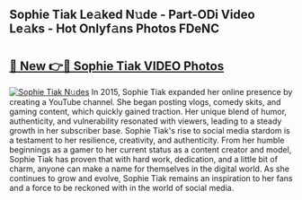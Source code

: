 ## Sophie Tiak Le𝚊ked N𝚞de - Part-ODi Video Le𝚊ks - Hot Onlyf𝚊ns Photos FDeNC

# <h2><a href="http://ac48068.deff.icu/?id=Sophie+Tiak">🔗 New 👉🔴 Sophie Tiak VIDEO Photos</a></h2>

[![Sophie Tiak N𝚞des](https://i.imgur.com/rIISA9y.gif)](http://ac48068.deff.icu/?id=Sophie+Tiak)
In 2015, Sophie Tiak expanded her online presence by creating a YouTube channel. She began posting vlogs, comedy skits, and gaming content, which quickly gained traction. Her unique blend of humor, authenticity, and vulnerability resonated with viewers, leading to a steady growth in her subscriber base. Sophie Tiak's rise to social media stardom is a testament to her resilience, creativity, and authenticity. From her humble beginnings as a gamer to her current status as a content creator and model, Sophie Tiak has proven that with hard work, dedication, and a little bit of charm, anyone can make a name for themselves in the digital world. As she continues to grow and evolve, Sophie Tiak remains an inspiration to her fans and a force to be reckoned with in the world of social media.
